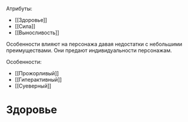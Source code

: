 Атрибуты:
- [[Здоровье]]
- [[Сила]]
- [[Выносливость]]

Особенности влияют на персонажа давая недостатки с небольшими преимуществами. Они предают индивидуальности персонажам.

Особенности:
- [[Прожорливый]]
- [[Гиперактивный]]
- [[Суеверный]]

# Здоровье

